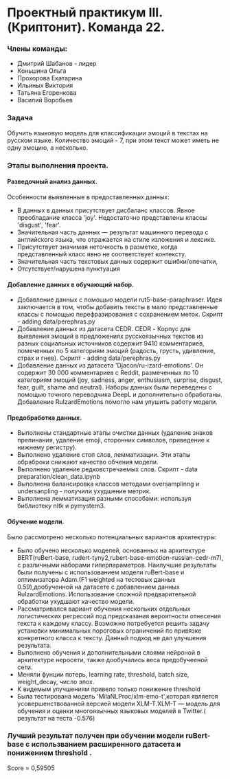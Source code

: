 # Проектный практикум III.(Криптонит). Команда 22.
### Члены команды:
* Дмитрий Шабанов - лидер
* Коньшина Ольга
* Прохорова Екатарина
* Ильиных Виктория
* Татьяна Егоренкова
* Василий Воробьев

### Задача
Обучить языковую модель для классификации эмоций в текстах на русском языке. Количество эмоций - 7, при этом текст может иметь не одну эмоцию, а несколько.
###  Этапы выполнения проекта.
#### Разведочный анализ данных.
Особенности выявленные в предоставленных данных:
* В данных  в данных присутствует дисбаланс классов. Явное преобладание класса 'joy'. Недостаточно представлены классы 'disgust', 'fear'.
* Значительная часть данных — результат машинного перевода с английского языка, что отражается на стиле изложения и лексике.
* Присутствует значимая неточность в разметке, когда представленный класс явно не соответствует контексту.
* Значительная часть текстовых данных содержит ошибки/опечатки,
* Отсутствует/нарушена пунктуация

#### Добавление данных в обучающий набор.
* Добавление данных с помощью модели rut5-base-paraphraser. Идея заключается в том, чтобы добавить тексты в мало представленные классы с помощью перефразирования с сохранением меток.
  Скрипт - adding data/perephras.py
* Добавление данных из датасета CEDR. CEDR - Корпус для выявления эмоций в предложениях русскоязычных текстов из разных социальных источников содержит 9410 комментариев, помеченных по 5 категориям эмоций (радость, грусть, удивление, страх и гнев). Скрипт - adding data/perephras.py
* Добавление данных из датасета 'Djacon/ru-izard-emotions'. Он содержит 30 000 комментариев с Reddit, размеченных по 10 категориям эмоций (joy, sadness, anger, enthusiasm, surprise, disgust, fear, guilt, shame and neutral). Наборы данных были переведены с помощью точного переводчика DeepL и дополнительно обработаны. Добавление RuIzardEmotions помогло нам улушить работу модели.
  
#### Предобработка данных.
* Выполнены стандартные этапы очистки данных (удаление знаков препинания, удаление emoji, сторонних символов, приведение к нижнему регистру).
* Выполнено удаление стоп слов, лемматизации. Эти этапы обраброки снижают качество обчения модели.
* Выполнено удаление редковстречаемых слов. Скрипт - data preparation/clean_data.ipynb
* Выполнена балансировка классов методами oversamplinng и undersanpling - получили ухудшение метрик.
* Выполнена лемматизация разными способами: используя библиотеку nltk и pymystem3.
  
#### Обучение модели.
Было рассмотрено несколько потенциальных вариантов архитектуры:
* Было обучено несколько моделей, основанных на архитектуре BERT(ruBert-base, rudert-tyny2,rubert-base-emotion-russian-cedr-m7), с различными наборами гиперпараметров. Наилучшие результаты были получены с использованием модели ruBert-base и оптимизатора Adam.(F1 weighted на тестовых данных 0.59),дообученной на датасете с добавлением данных RuIzardEmotions. Использование сложной предварительной обработки ухудшают качество модели.
* Рассматривался вариант обучения нескольких отдельных логистических регрессий под предсказания вероятности отнесения текста к каждому классу. Возможно потребуется решить задачу установки минимальных пороговых ограничений по привязке конкретного класса к тексту. Данный подход не дал улучшения результата. 
* Выполнено обучения и дополнительными слоями нейроной в архитектуре неросети, также дообучались веса предобучееной сети. 
* Меняли фунции потерь, learning rate, threshold, batch size, weight_decay, число эпох.
* К видемым улучшениям привело только понижение threshold
* Была тестирована модель 'MilaNLProc/xlm-emo-t',которая является усовершенствованной версией модели XLM-T.XLM-T — модель для обучения и оценки многоязычных языковых моделей в Twitter.( результат на теста -0.576)

### Лучший результат получен при обучении модели ruBert-base с использванием расширенного датасета и понижением threshold .
Score = 0,59505
